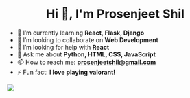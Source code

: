 <h1 align="center">Hi 👋, I'm Prosenjeet Shil</h1>

- 🌱 I’m currently learning **React, Flask, Django**
- 👯 I’m looking to collaborate on **Web Development**
- 🤔 I’m looking for help with **React**
- 💬 Ask me about **Python, HTML, CSS, JavaScript**
- 📫 How to reach me: **prosenjeetshil@gmail.com**
- ⚡ Fun fact: **I love playing valorant!**

<p align="left"> <img src="https://komarev.com/ghpvc/?username=prosenjeetshil&label=Profile%20views&color=0e75b6&style=flat" alt=" " /> </p>
